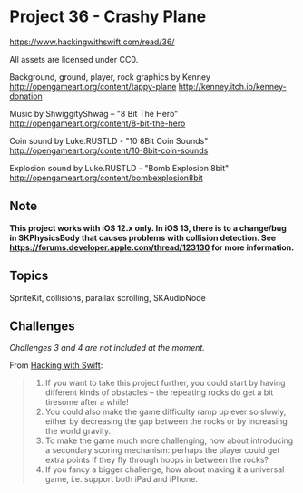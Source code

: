 # Project 36 - Crashy Plane

https://www.hackingwithswift.com/read/36/

All assets are licensed under CC0.

Background, ground, player, rock graphics by Kenney
	http://opengameart.org/content/tappy-plane
	http://kenney.itch.io/kenney-donation

Music by ShwiggityShwag – "8 Bit The Hero"
	http://opengameart.org/content/8-bit-the-hero

Coin sound by Luke.RUSTLD - "10 8Bit Coin Sounds"
	http://opengameart.org/content/10-8bit-coin-sounds

Explosion sound by Luke.RUSTLD - "Bomb Explosion 8bit"
	http://opengameart.org/content/bombexplosion8bit



## Note

**This project works with iOS 12.x only. In iOS 13, there is to a change/bug in SKPhysicsBody that causes problems with collision detection. See https://forums.developer.apple.com/thread/123130 for more information.**

## Topics

SpriteKit, collisions, parallax scrolling, SKAudioNode

## Challenges

*Challenges 3 and 4 are not included at the moment.*

From [Hacking with Swift](https://www.hackingwithswift.com/read/36/8/wrap-up):
>1. If you want to take this project further, you could start by having different kinds of obstacles – the repeating rocks do get a bit tiresome after a while!
>2. You could also make the game difficulty ramp up ever so slowly, either by decreasing the gap between the rocks or by increasing the world gravity.
>3. To make the game much more challenging, how about introducing a secondary scoring mechanism: perhaps the player could get extra points if they fly through hoops in between the rocks?
>4. If you fancy a bigger challenge, how about making it a universal game, i.e. support both iPad and iPhone.
